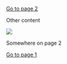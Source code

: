 <span id="page-0-0"></span>[Go to page 2](#page-1-0)

Other content

![](_page_0_Figure_2.jpeg)

<span id="page-1-0"></span>Somewhere on page 2

[Go to page 1](#page-0-0)